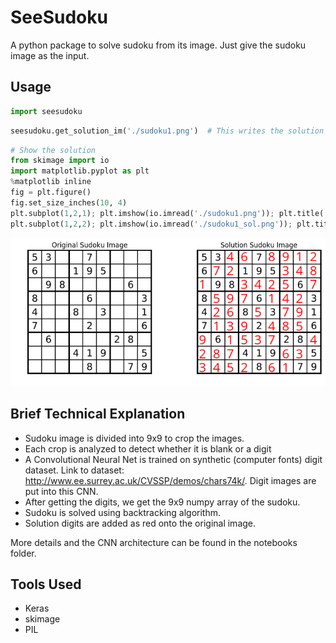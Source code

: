 
# SeeSudoku
A python package to solve sudoku from its image. Just give the sudoku image as the input.

## Usage


```python
import seesudoku
```


```python
seesudoku.get_solution_im('./sudoku1.png')  # This writes the solution image to same path
```


```python
# Show the solution
from skimage import io
import matplotlib.pyplot as plt
%matplotlib inline
fig = plt.figure()
fig.set_size_inches(10, 4)
plt.subplot(1,2,1); plt.imshow(io.imread('./sudoku1.png')); plt.title('Original Sudoku Image'); h = plt.axis('off')
plt.subplot(1,2,2); plt.imshow(io.imread('./sudoku1_sol.png')); plt.title('Solution Sudoku Image'); h = plt.axis('off');
```


![png](output_4_0.png)


## Brief Technical Explanation

* Sudoku image is divided into 9x9 to crop the images. 
* Each crop is analyzed to detect whether it is blank or a digit
* A Convolutional Neural Net is trained on synthetic (computer fonts) digit dataset. Link to dataset: http://www.ee.surrey.ac.uk/CVSSP/demos/chars74k/. Digit images are put into this CNN.
* After getting the digits, we get the 9x9 numpy array of the sudoku.
* Sudoku is solved using backtracking algorithm.
* Solution digits are added as red onto the original image.

More details and the CNN architecture can be found in the notebooks folder.

## Tools Used
* Keras
* skimage
* PIL
